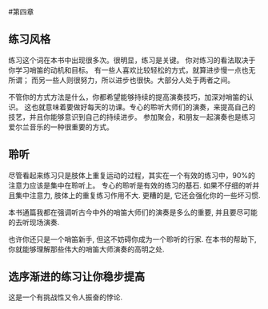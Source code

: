 #第四章

## 练习风格

练习这个词在本书中出现很多次。很明显，练习是关键。
你对练习的看法取决于你学习哨笛的动机和目标。
有一些人喜欢比较轻松的方式，就算进步慢一点也无所谓；
而另一些人则很努力，所以进步也很快。大部分人处于两者之间。

不管你的方式方法是什么，你都希望能够持续的提高演奏技巧，加深对哨笛的认识。
这也就意味着要做好每天的功课。专心的聆听大师们的演奏，来提高自己的技艺，并且你能够意识到自己的持续进步。
参加聚会，和朋友一起演奏也是练习爱尔兰音乐的一种很重要的方式。

## 聆听
尽管看起来练习只是肢体上重复运动的过程，其实在一个有效的练习中，90%的注意力应该是集中在聆听上。
专心的聆听是有效的练习的基石. 如果不仔细的听并且集中注意力, 肢体上的重复练习作用不大. 更糟的是, 它还会强化你的一些坏习惯.

本书通篇我都在强调听古今中外的哨笛大师们的演奏是多么的重要, 并且要尽可能的去听现场演奏.

也许你还只是一个哨笛新手, 但这不妨碍你成为一个聆听的行家. 在本书的帮助下, 你就能够理解那些伟大的哨笛大师演奏的高明之处.

## 选序渐进的练习让你稳步提高

这是一个有挑战性又令人振奋的悖论.